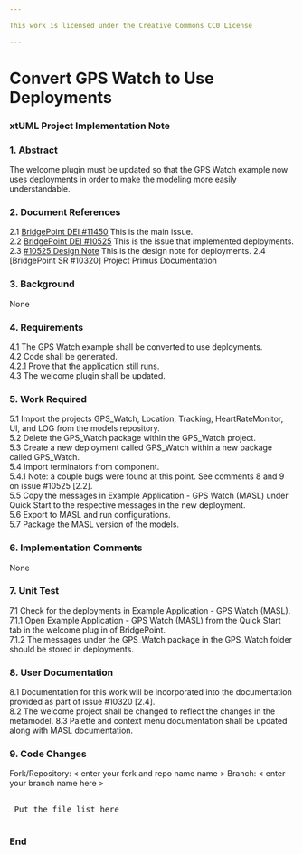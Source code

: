 ```yaml
---

This work is licensed under the Creative Commons CC0 License

---
```


# Convert GPS Watch to Use Deployments
### xtUML Project Implementation Note



### 1. Abstract

The welcome plugin must be updated so that the GPS Watch example now uses deployments in order to make the modeling more easily understandable. 

### 2. Document References

<a id="2.1"></a>2.1 [BridgePoint DEI #11450](https://support.onefact.net/issues/11450) This is the main issue.  
<a id="2.2"></a>2.2 [BridgePoint DEI #10525](https://support.onefact.net/issues/10525) This is the issue that implemented deployments.  
<a id="2.3"></a>2.3 [#10525 Design Note](https://github.com/leviathan747/bridgepoint/blob/10525_deployments/doc-bridgepoint/notes/10525_deployments/10525_deployments_dnt.md) This is the design note for deployments. 
<a id="2.4"></a>2.4 [BridgePoint SR #10320] Project Primus Documentation
### 3. Background

None  

### 4. Requirements

4.1 The GPS Watch example shall be converted to use deployments.  
4.2 Code shall be generated.  
4.2.1 Prove that the application still runs.  
4.3 The welcome plugin shall be updated.    


### 5. Work Required

5.1 Import the projects GPS_Watch, Location, Tracking, HeartRateMonitor, UI, and LOG from the models repository.  
5.2 Delete the GPS_Watch package within the GPS_Watch project.   
5.3 Create a new deployment called GPS_Watch within a new package called GPS_Watch.  
5.4 Import terminators from component.  
5.4.1 Note: a couple bugs were found at this point. See comments 8 and 9 on issue #10525 [2.2].  
5.5 Copy the messages in Example Application - GPS Watch (MASL) under Quick Start to the respective messages in the new deployment.  
5.6 Export to MASL and run configurations.  
5.7 Package the MASL version of the models.  


### 6. Implementation Comments

None  

### 7. Unit Test

7.1 Check for the deployments in Example Application - GPS Watch (MASL).  
7.1.1 Open Example Application - GPS Watch (MASL) from the Quick Start tab in the welcome plug in of BridgePoint.  
7.1.2 The messages under the GPS_Watch package in the GPS_Watch folder should be stored in deployments.  


### 8. User Documentation

8.1 Documentation for this work will be incorporated into the documentation provided as part of issue #10320 [2.4].  
8.2 The welcome project shall be changed to reflect the changes in the metamodel. 
8.3 Palette and context menu documentation shall be updated along with MASL documentation.  

### 9. Code Changes  

Fork/Repository: < enter your fork and repo name name >
Branch: < enter your branch name here >

<pre>

 Put the file list here 

</pre>

### End
